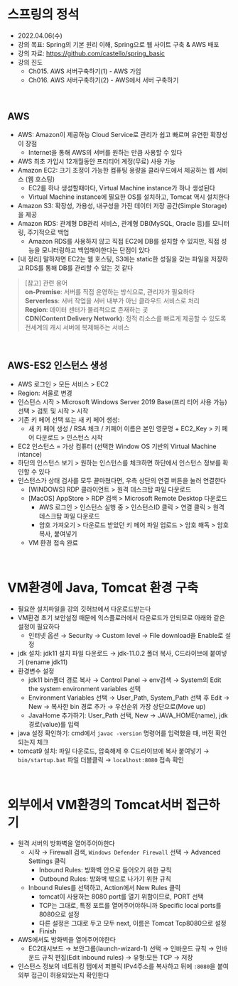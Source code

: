 # 스프링의 정석
- 2022.04.06(수)
- 강의 목표: Spring의 기본 원리 이해, Spring으로 웹 사이트 구축 & AWS 배포
- 강의 자료: https://github.com/castello/spring_basic
- 강의 진도 
    - Ch015. AWS 서버구축하기(1) - AWS 가입
    - Ch016. AWS 서버구축하기(2) - AWS에서 서버 구축하기

<br>

## AWS
- AWS: Amazon이 제공하능 Cloud Service로 관리가 쉽고 빠르며 유연한 확장성이 장점
    - Internet을 통해 AWS의 서버를 원하는 만큼 사용할 수 있다 
- AWS 최초 가입시 12개월동안 프리티어 계정(무료) 사용 가능
- Amazon EC2: 크기 조정이 가능한 컴퓨팅 용량을 클라우드에서 제공하는 웹 서비스 (웹 호스팅)
    - EC2를 하나 생성할때마다, Virtual Machine instance가 하나 생성된다
    - Virtual Machine instance에 필요한 OS를 설치하고, Tomcat 역시 설치한다
- Amazon S3: 확장성, 가용성, 내구성을 가진 데이터 저장 공간(Simple Storage)을 제공
- Amazon RDS: 관계형 DB관리 서비스, 관계형 DB(MySQL, Oracle 등)를 모니터링, 주기적으로 백업
    - Amazon RDS를 사용하지 않고 직접 EC2에 DB를 설치할 수 있지만, 직접 성능을 모니터링하고 백업해야한다는 단점이 있다 
- [내 정리] 말하자면 EC2는 웹 호스팅, S3에는 static한 성질을 갖는 파일을 저장하고 RDS를 통해 DB를 관리할 수 있는 것 같다

> [참고] 관련 용어 <br>
> **on-Premise**: 서버를 직접 운영하는 방식으로, 관리자가 필요하다  <br>
> **Serverless**: 서버 작업을 서버 내부가 아닌 클라우드 서비스로 처리  <br>
> **Region**: 데이터 센터가 물리적으로 존재하는 곳  <br>
> **CDN(Content Delivery Network)**: 정적 리소스를 빠르게 제공할 수 있도록 전세계의 캐시 서버에 복제해주는 서비스 

<br>

## AWS-ES2 인스턴스 생성
- AWS 로그인 > 모든 서비스 > EC2
- Region: 서울로 변경 
- 인스턴스 시작 > Microsoft Windows Server 2019 Base(프리 티어 사용 가능) 선택 > 검토 및 시작 > 시작
- 기존 키 페어 선택 또는 새 키 페어 생성: 
    - 새 키 페어 생성 / RSA 체크 / 키페어 이름은 본인 영문명 + EC2_Key > 키 페어 다운로드 > 인스턴스 시작 
- EC2 인스턴스 = 가상 컴퓨터 (선택한 Window OS 기반의 Virtual Machine intance)
- 하단의 인스턴스 보기 > 원하는 인스턴스를 체크하면 하단에서 인스턴스 정보를 확인할 수 있다
- 인스턴스가 상태 검사를 모두 끝마쳤다면, 우측 상단의 연결 버튼을 눌러 연결한다
    - [WINDOWS] RDP 클라이언트 > 원격 데스크탑 파일 다운로드
    - [MacOS] AppStore > RDP 검색 > Microsoft Remote Desktop 다운로드
        - AWS 로그인 > 인스턴스 실행 중 > 인스턴스ID 클릭 > 연결 클릭 > 원격 데스크탑 파일 다운로드
        - 암호 가져오기 > 다운로드 받았던 키 페어 파일 업로드 > 암호 해독 > 암호 복사, 붙여넣기
    - VM 환경 접속 완료

<br>

# VM환경에 Java, Tomcat 환경 구축
- 필요한 설치파일을 강의 깃허브에서 다운로드받는다
- VM환경 초기 보안설정 때문에 익스플로러에서 다운로드가 안되므로 아래와 같은 설정이 필요하다
    - 인터넷 옵션 → Security → Custom level → File download을 Enable로 설정
- jdk 설치: jdk11 설치 파일 다운로드 → jdk-11.0.2 폴더 복사, C드라이브에 붙여넣기 (rename jdk11)
- 환경변수 설정
    - jdk11 bin폴더 경로 복사 → Control Panel → env검색 → System의 Edit the system environment variables 선택
    - Environment Variables 선택 → User_Path, System_Path 선택 후 Edit → New → 복사한 bin 경로 추가 → 우선순위 가장 상단으로(Move up)
    - JavaHome 추가하기: User_Path 선택, New → JAVA_HOME(name), jdk경로(value)를 입력
- java 설정 확인하기: cmd에서 `javac -version` 명령어를 입력했을 때, 버전 확인되는지 체크
- tomcat9 설치: 파일 다운로드, 압축해제 후 C드라이브에 복사 붙여넣기 → `bin/startup.bat` 파일 더블클릭 → `localhost:8080` 접속 확인 

<br>

# 외부에서 VM환경의 Tomcat서버 접근하기
- 원격 서버의 방화벽을 열어주어야한다
    - 시작 → Firewall 검색, `Windows Defender Firewall` 선택 → Advanced Settings 클릭
        - Inbound Rules: 방화벽 안으로 들어오기 위한 규칙
        - Outbound Rules: 방화벽 밖으로 나가기 위한 규칙
    - Inbound Rules를 선택하고, Action에서 New Rules 클릭
        - tomcat이 사용하는 8080 port를 열기 위함이므로, PORT 선택
        - TCP는 그대로, 특정 포트를 열어주어야하니까 Specific local ports를 8080으로 설정
        - 다른 설정은 그대로 두고 모두 next, 이름은 Tomcat Tcp8080으로 설정 
        - Finish
- AWS에서도 방화벽을 열어주어야한다
    - EC2대시보드 → 보안그룹(launch-wizard-1) 선택 → 인바운드 규칙 → 인바운드 규칙 편집(Edit inbound rules) → 유형:모든 TCP → 저장
- 인스턴스 정보의 네트워킹 탭에서 퍼블릭 IPv4주소를 복사하고 뒤에 `:8080`을 붙여 외부 접근이 허용되었는지 확인한다
